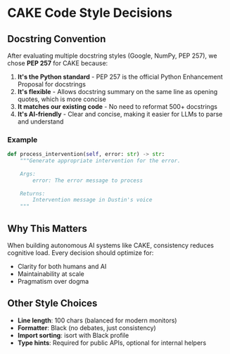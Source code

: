 # CAKE Code Style Decisions

## Docstring Convention

After evaluating multiple docstring styles (Google, NumPy, PEP 257), we chose **PEP 257** for CAKE because:

1. **It's the Python standard** - PEP 257 is the official Python Enhancement Proposal for docstrings
2. **It's flexible** - Allows docstring summary on the same line as opening quotes, which is more concise
3. **It matches our existing code** - No need to reformat 500+ docstrings
4. **It's AI-friendly** - Clear and concise, making it easier for LLMs to parse and understand

### Example

```python
def process_intervention(self, error: str) -> str:
    """Generate appropriate intervention for the error.
    
    Args:
        error: The error message to process
        
    Returns:
        Intervention message in Dustin's voice
    """
```

## Why This Matters

When building autonomous AI systems like CAKE, consistency reduces cognitive load. Every decision should optimize for:
- Clarity for both humans and AI
- Maintainability at scale  
- Pragmatism over dogma

## Other Style Choices

- **Line length**: 100 chars (balanced for modern monitors)
- **Formatter**: Black (no debates, just consistency)
- **Import sorting**: isort with Black profile
- **Type hints**: Required for public APIs, optional for internal helpers
